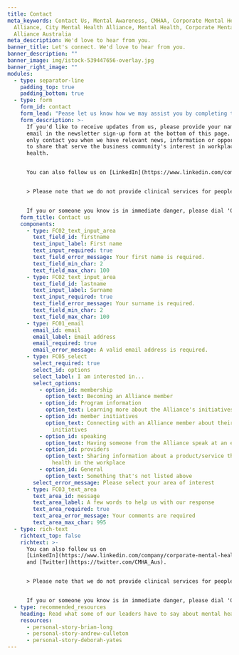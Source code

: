 ```yaml
---
title: Contact
meta_keywords: Contact Us, Mental Awareness, CMHAA, Corporate Mental Health
  Alliance, City Mental Health Alliance, Mental Health, Corporate Mental Health
  Alliance Australia
meta_description: We'd love to hear from you.
banner_title: Let's connect. We'd love to hear from you.
banner_description: ""
banner_image: img/istock-539447656-overlay.jpg
banner_right_image: ""
modules:
  - type: separator-line
    padding_top: true
    padding_bottom: true
  - type: form
    form_id: contact
    form_lead: "Pease let us know how we may assist you by completing the form below. "
    form_description: >-
      If you'd like to receive updates from us, please provide your name and
      email in the newsletter sign-up form at the bottom of this page. We will
      only contact you when we have relevant news, information or opportunities
      to share that serve the business community's interest in workplace mental
      health.


      You can also follow us on [LinkedIn](https://www.linkedin.com/company/corporate-mental-health-alliance-australia/) and [Twitter](https://twitter.com/CMHA_Aus).


      > Please note that we do not provide clinical services for people in need of direct mental health or crisis support. 


      If you or someone you know is in immediate danger, please dial '000' if in Australia, or reach out to the relevant support services listed [here](https://everymind.org.au/need-help).
    form_title: Contact us
    components:
      - type: FC02_text_input_area
        text_field_id: firstname
        text_input_label: First name
        text_input_required: true
        text_field_error_message: Your first name is required.
        text_field_min_char: 2
        text_field_max_char: 100
      - type: FC02_text_input_area
        text_field_id: lastname
        text_input_label: Surname
        text_input_required: true
        text_field_error_message: Your surname is required.
        text_field_min_char: 2
        text_field_max_char: 100
      - type: FC01_email
        email_id: email
        email_label: Email address
        email_required: true
        email_error_message: A valid email address is required.
      - type: FC05_select
        select_required: true
        select_id: options
        select_label: I am interested in...
        select_options:
          - option_id: membership
            option_text: Becoming an Alliance member
          - option_id: Program information
            option_text: Learning more about the Alliance's initiatives
          - option_id: member initiatives
            option_text: Connecting with an Alliance member about their mental health
              initiatives
          - option_id: speaking
            option_text: Having someone from the Alliance speak at an event
          - option_id: providers
            option_text: Sharing information about a product/service that supports mental
              health in the workplace
          - option_id: General
            option_text: Something that's not listed above
        select_error_message: Please select your area of interest
      - type: FC03_text_area
        text_area_id: message
        text_area_label: A few words to help us with our response
        text_area_required: true
        text_area_error_message: Your comments are required
        text_area_max_char: 995
  - type: rich-text
    richtext_top: false
    richtext: >-
      You can also follow us on
      [LinkedIn](https://www.linkedin.com/company/corporate-mental-health-alliance-australia/)
      and [Twitter](https://twitter.com/CMHA_Aus).


      > Please note that we do not provide clinical services for people in need of direct mental health or crisis support. 


      If you or someone you know is in immediate danger, please dial '000' if in Australia, or reach out to the relevant support services listed [here](https://everymind.org.au/need-help).
  - type: recommended_resources
    heading: Read what some of our leaders have to say about mental health.
    resources:
      - personal-story-brian-long
      - personal-story-andrew-culleton
      - personal-story-deborah-yates
---
```

